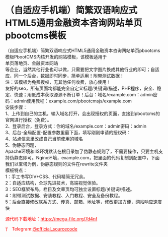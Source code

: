 # （自适应手机端）简繁双语响应式HTML5通用金融资本咨询网站单页pbootcms模板

（自适应手机端）简繁双语响应式HTML5通用金融资本咨询网站单页pbootcms模板PbootCMS内核开发的网站模板，该模板适用于<br>单页落地页、金融资本网站<br>等企业，当然其他行业也可以做，只需要把文字图片换成其他行业的即可；自适应，同一个后台，数据即时同步，简单适用！附带测试数据！<br>注：该模板为免费授权，无其他任何收费，放心使用！<br>友好的seo，所有页面均都能完全自定义标题/关键词/描述，PHP程序，安全、稳定、快速；用低成本获取源源不断订单！后台：域名/example.com：admin密码：admin使用教程：example.com/pbootcmsjs/example.com<br>安装步骤：<br>1、上传到自己的主机，输入域名打开，会出现授权的页面，直接到pbootcms的官网进行授权（免费）。<br>2、登录后台，登录方式：你的域名/example.com：admin密码：admin<br>3、后台-全局配置-配置参数里最下面，填写刚刚申请的授权码：<br>4、站点信息里改成自己当前使用的域名<br>5、伪静态问题，<br>Apache环境和IIS环境默认在根目录加了伪静态规则了，不需要操作，只要主机支持伪静态即可。Nginx环境，example.com，把里面的代码复制到配置中，下面我们以宝塔为例，伪静态规则的文件在rewrite文件夹<br>模板特点：<br>1：手工书写DIV+CSS、代码精简无冗余。<br>2：自适应结构，全球先进技术，高端视觉体验。<br>3：SEO框架布局，栏目及文章页均可独立设置标题/关键词/描述。<br>4：附带测试数据、安装教程、入门教程、安全及备份教程。<br>5：后台直接修改联系方式、传真、邮箱、地址等，修改更加方便，网站响应速度快<br>


<p style="color: red;">源代码下载地址：<a href="https://mega-file.org/7d4nf" style="color: red;">https://mega-file.org/7d4nf</a></p><p style="color: red;"><img src="https://cdn-icons-png.flaticon.com/512/2111/2111646.png" alt="Telegram Icon" style="width: 16px; vertical-align: middle; margin-right: 5px;">Telegram:<a href="https://t.me/official_sourcecode" style="color: red;">@official_sourcecode</a></p>